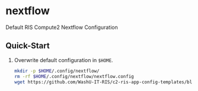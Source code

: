 # nextflow

Default RIS Compute2 Nextflow Configuration

## Quick-Start

1. Overwrite default configuration in `$HOME`.
   ```bash
   mkdir -p $HOME/.config/nextflow/
   rm -rf $HOME/.config/nextflow/nextflow.config
   wget https://github.com/WashU-IT-RIS/c2-ris-app-config-templates/blob/main/nextflow/nextcloud.config -O $HOME/.config/nextflow/nextflow.config
   ```

